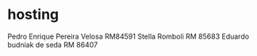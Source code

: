# hosting
Pedro Enrique Pereira Velosa RM84591
Stella Romboli RM 85683
Eduardo budniak de seda RM 86407
